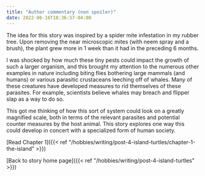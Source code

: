```yaml
---
title: "Author commentary (non spoiler)"
date: 2022-06-16T18:36:57-04:00
---
```


The idea for this story was inspired by a spider mite infestation in my rubber tree. Upon removing the near microscopic mites (with neem spray and a brush), the plant grew more in 1 week than it had in the preceding 6 months.

I was shocked by how much these tiny pests could impact the growth of such a larger organism, and this brought my attention to the numerous other examples in nature including biting flies bothering large mammals (and humans) or various parasitic crustaceans leeching off of whales. Many of these creatures have developed measures to rid themselves of these parasites. For example, scientists believe whales may breach and flipper slap as a way to do so.

This got me thinking of how this sort of system could look on a greatly magnified scale, both in terms of the relevant parasites and potential counter measures by the host animal. This story explores one way this could develop in concert with a specialized form of human society.

[Read Chapter 1]({{< ref "/hobbies/writing/post-4-island-turtles/chapter-1-the-island" >}})

[Back to story home page]({{< ref "/hobbies/writing/post-4-island-turtles" >}})
